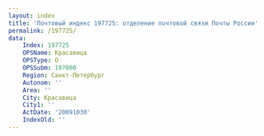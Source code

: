 ```yaml
---
layout: index
title: 'Почтовый индекс 197725: отделение почтовой связи Почты России'
permalink: /197725/
data:
    Index: 197725
    OPSName: Красавица
    OPSType: О
    OPSSubm: 197000
    Region: Санкт-Петербург
    Autonom: ''
    Area: ''
    City: Красавица
    City1: ''
    ActDate: '20091030'
    IndexOld: ''
---
```

